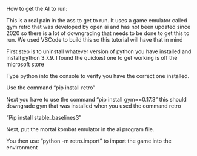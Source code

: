 How to get the AI to run:

This is a real pain in the ass to get to run. It uses a game emulator called gym retro that was developed by open ai and has not been updated since 2020 so there is a lot of downgrading that needs to be done to get this to run. We used VSCode to build this so this tutorial will have that in mind

First step is to uninstall whatever version of python you have installed and install python 3.7.9. I found the quickest one to get working is off the microsoft store

Type python into the console to verify you have the correct one installed.

Use the command “pip install retro”

Next you have to use the command “pip install gym==0.17.3” this should downgrade gym that was installed when you used the command retro

“Pip install stable_baselines3”

Next, put the mortal kombat emulator in the ai program file.

You then use “python -m retro.import” to import the game into the environment


